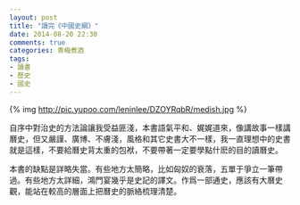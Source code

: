 ```yaml
---
layout: post
title: "讀完《中國史綱》"
date: 2014-08-20 22:30
comments: true
categories: 青梅煮酒
tags:
- 讀書
- 歷史
- 國史
---
```


{% img http://pic.yupoo.com/leninlee/DZOYRqbR/medish.jpg %}

自序中對治史的方法論讓我受益匪淺，本書語氣平和、娓娓道來，像講故事一樣講曆史，但又嚴謹、廣博、不膚淺，風格和其它史書大不一樣，我一直理想中的史書就是這樣，不要給曆史背太重的包袱，不要帶著一定要學點什麽的目的讀曆史。 

本書的缺點是詳略失當。有些地方太簡略，比如匈奴的衰落，五單于爭立一筆帶過。有些地方太詳細，鴻門宴幾乎是史記的譯文。作爲一部通史，應該有大曆史觀，能站在較高的層面上把曆史的脈絡梳理清楚。
